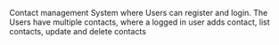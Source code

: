 Contact management System where Users can register and login. The Users have multiple contacts, where a logged in user adds contact, list contacts, update and delete contacts
